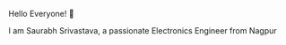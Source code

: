 <!---
- 👋 Hi, I’m @100rabhsrivastava
- 👀 I’m interested in ...
- 🌱 I’m currently learning ...
- 💞️ I’m looking to collaborate on ...
- 📫 How to reach me ...


100rabhsrivastava/100rabhsrivastava is a ✨ special ✨ repository because its `README.md` (this file) appears on your GitHub profile.
You can click the Preview link to take a look at your changes.
--->


Hello Everyone! 👋

I am Saurabh Srivastava, a passionate  Electronics Engineer from Nagpur
